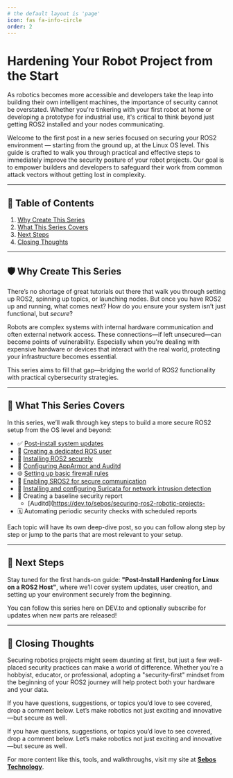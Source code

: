 ```yaml
---
# the default layout is 'page'
icon: fas fa-info-circle
order: 2
---
```


# Hardening Your Robot Project from the Start

As robotics becomes more accessible and developers take the leap into building their own intelligent machines, the importance of security cannot be overstated. Whether you're tinkering with your first robot at home or developing a prototype for industrial use, it's critical to think beyond just getting ROS2 installed and your nodes communicating.

Welcome to the first post in a new series focused on securing your ROS2 environment — starting from the ground up, at the Linux OS level. This guide is crafted to walk you through practical and effective steps to immediately improve the security posture of your robot projects. Our goal is to empower builders and developers to safeguard their work from common attack vectors without getting lost in complexity.

---

## 📌 Table of Contents
1. [Why Create This Series](#why-create-this-series)
2. [What This Series Covers](#what-this-series-covers)
3. [Next Steps](#next-steps)
4. [Closing Thoughts](#closing-thoughts)

---

## 🛡️ Why Create This Series

There’s no shortage of great tutorials out there that walk you through setting up ROS2, spinning up topics, or launching nodes. But once you have ROS2 up and running, what comes next? How do you ensure your system isn’t just functional, but *secure*?

Robots are complex systems with internal hardware communication and often external network access. These connections—if left unsecured—can become points of vulnerability. Especially when you're dealing with expensive hardware or devices that interact with the real world, protecting your infrastructure becomes essential.

This series aims to fill that gap—bridging the world of ROS2 functionality with practical cybersecurity strategies.

---

## 🔧 What This Series Covers

In this series, we’ll walk through key steps to build a more secure ROS2 setup from the OS level and beyond:

- ✅ [Post-install system updates](https://dev.to/sebos/setting-up-a-secure-ros-2-system-part-2-updating-ubuntu-and-creating-a-ros-user-jl7)
- 👤 [Creating a dedicated ROS user](https://dev.to/sebos/setting-up-a-secure-ros-2-system-part-2-updating-ubuntu-and-creating-a-ros-user-jl7)
- 🤖 [Installing ROS2 securely](https://dev.to/sebos/setting-up-a-secure-ros-2-system-part-3-installing-ros-2-3p2c)
- 🔐 [Configuring AppArmor and Auditd](https://dev.to/sebos/securing-ros-2-with-apparmor-and-auditd-a-practical-guide-16fb)
- 🌐 [Setting up basic firewall rules](https://dev.to/sebos/-robot-security-with-ros-2-and-ufw-firewalls-for-the-future-of-robotics-334e)
- 🧰 [Enabling SROS2 for secure communication](https://dev.to/sebos/securing-ros2-nodes-with-sros2-encryption-and-permissions-for-robot-communications-m55)
- 🔎 [Installing and configuring Suricata for network intrusion detection](https://dev.to/sebos/securing-ros-2-robots-network-intrusion-detection-with-suricata-ipb)
- 📄 Creating a baseline security report
   - [Auditd](https://dev.to/sebos/securing-ros2-robotic-projects-
- 🗓️ Automating periodic security checks with scheduled reports

Each topic will have its own deep-dive post, so you can follow along step by step or jump to the parts that are most relevant to your setup.

---

## 🚀 Next Steps

Stay tuned for the first hands-on guide: **"Post-Install Hardening for Linux on a ROS2 Host"**, where we’ll cover system updates, user creation, and setting up your environment securely from the beginning.

You can follow this series here on DEV.to and optionally subscribe for updates when new parts are released!

---

## 🧩 Closing Thoughts

Securing robotics projects might seem daunting at first, but just a few well-placed security practices can make a world of difference. Whether you're a hobbyist, educator, or professional, adopting a "security-first" mindset from the beginning of your ROS2 journey will help protect both your hardware and your data.

If you have questions, suggestions, or topics you’d love to see covered, drop a comment below. Let’s make robotics not just exciting and innovative—but secure as well.


If you have questions, suggestions, or topics you’d love to see covered, drop a comment below. Let’s make robotics not just exciting and innovative—but secure as well.

For more content like this, tools, and walkthroughs, visit my site at **[Sebos Technology](https://sebostechnology.com)**.
